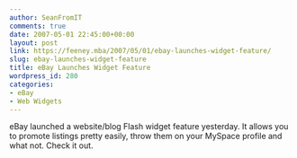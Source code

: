 ```yaml
---
author: SeanFromIT
comments: true
date: 2007-05-01 22:45:00+00:00
layout: post
link: https://feeney.mba/2007/05/01/ebay-launches-widget-feature/
slug: ebay-launches-widget-feature
title: eBay Launches Widget Feature
wordpress_id: 280
categories:
- eBay
- Web Widgets
---
```


eBay launched a website/blog Flash widget feature yesterday. It allows you to promote listings pretty easily, throw them on your MySpace profile and what not. Check it out.
